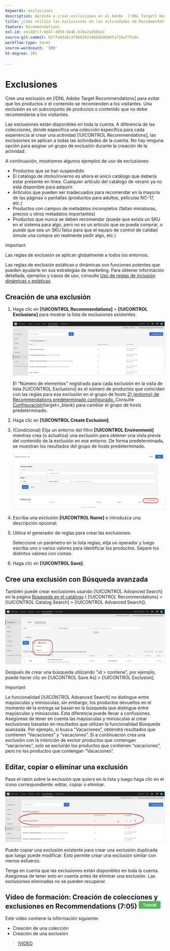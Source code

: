 ```yaml
---
keywords: exclusiones
description: Aprenda a crear exclusiones en el Adobe  [!DNL Target] Recommendations para evitar que se recomienden productos o contenido a los visitantes.
title: ¿Cómo utilizo las exclusiones en las actividades de Recommendations?
feature: Recommendations
exl-id: e41487c7-6d47-4958-8e4b-616a2ad56b3c
source-git-commit: 02ffe8da6cdf96039218656b9690fa719a77910c
workflow-type: tm+mt
source-wordcount: '598'
ht-degree: 28%

---
```


# Exclusiones

Cree una exclusión en [!DNL Adobe Target Recommendations] para evitar que los productos o el contenido se recomienden a los visitantes. Una exclusión es un subconjunto de productos o contenido que no debe recomendarse a los visitantes.

Las exclusiones están disponibles en toda la cuenta. A diferencia de las colecciones, donde especifica una colección específica para cada experiencia al crear una actividad [!UICONTROL Recommendations], las exclusiones se aplican a todas las actividades de la cuenta. No hay ninguna opción para asignar un grupo de exclusión durante la creación de la actividad.

A continuación, mostramos algunos ejemplos de uso de exclusiones:

* Productos que se han suspendido
* El catálogo de otoño/invierno es ahora el único catálogo que debería estar presente en línea. Cualquier artículo del catálogo de verano ya no está disponible para adquirir.
* Artículos que pueden ser inadecuados para recomendar en la mayoría de las páginas o pantallas (productos para adultos, películas NC-17, etc.)
* Productos con campos de metadatos incompletos (faltan miniaturas, precios u otros metadatos importantes)
* Productos que nunca se deben recomendar (puede que exista un SKU en el sistema para algo, pero no es un artículo que se pueda comprar, o puede que sea un SKU falso para que el equipo de control de calidad simule una compra sin realmente pedir algo, etc.)

>[!IMPORTANT]
>
>Las reglas de exclusión se aplican globalmente a todos los entornos.
>
>Las reglas de exclusión estáticas y dinámicas son funciones potentes que pueden ayudarle en sus estrategias de marketing. Para obtener información detallada, ejemplos y casos de uso, consulte [Uso de reglas de inclusión dinámicas y estáticas](/help/main/c-recommendations/c-algorithms/use-dynamic-and-static-inclusion-rules.md#concept_4CB5C0FA705D4E449BD0B37B3D987F9F).

## Creación de una exclusión

1. Haga clic en **[!UICONTROL Recommendations]** > **[!UICONTROL Exclusions]** para mostrar la lista de exclusiones existentes.

   ![imagen exclusions_list](assets/exclusions_list.png)

   El &quot;Número de elementos&quot; registrado para cada exclusión en la vista de lista [!UICONTROL Exclusions] es el número de productos que coinciden con las reglas para esa exclusión en el grupo de hosts [2&rbrace; (entorno) de Recommendations predeterminado configurado. ](/help/main/administrating-target/hosts.md) Consulte [Configuración](https://experienceleague.adobe.com/docs/target-dev/developer/recommendations.html?lang=es){target=_blank} para cambiar el grupo de hosts predeterminado.

1. Haga clic en **[!UICONTROL Create Exclusion]**.

1. (Condicional) Elija un entorno del filtro **[!UICONTROL Environment]** mientras crea (o actualiza) una exclusión para obtener una vista previa del contenido de la exclusión en ese entorno. De forma predeterminada, se muestran los resultados del grupo de hosts predeterminado.

   ![Crear exclusión](/help/main/c-recommendations/c-products/assets/CreateExclusion.png)

1. Escriba una exclusión **[!UICONTROL Name]** e introduzca una descripción opcional.

1. Utilice el generador de reglas para crear las exclusiones.

   Seleccione un parámetro en la lista reglas, elija un operador y luego escriba uno o varios valores para identificar los productos. Separe los distintos valores con comas.

1. Haga clic en **[!UICONTROL Save]**.

## Cree una exclusión con Búsqueda avanzada

También puede crear exclusiones usando [!UICONTROL Advanced Search] en la página [Búsqueda en el catálogo](/help/main/c-recommendations/c-products/catalog-search.md#save-as) ( [!UICONTROL Recommendations] > [!UICONTROL Catalog Search] > [!UICONTROL Advanced Search]).

![Guardar como cuadro de diálogo](/help/main/c-recommendations/c-products/assets/save-as.png)

Después de crear una búsqueda utilizando &quot;id > contiene&quot;, por ejemplo, puede hacer clic en [!UICONTROL Save As] > [!UICONTROL Exclusion].

>[!IMPORTANT]
>
>La funcionalidad [!UICONTROL Advanced Search] no distingue entre mayúsculas y minúsculas; sin embargo, los productos devueltos en el momento de la entrega se basan en la búsqueda que distingue entre mayúsculas y minúsculas. Esta diferencia puede llevar a confusiones. Asegúrese de tener en cuenta las mayúsculas y minúsculas al crear exclusiones basadas en resultados que utilizan la funcionalidad Búsqueda avanzada. Por ejemplo, si busca “Vacaciones”, obtendrá resultados que contienen “Vacaciones” y “vacaciones”. Si a continuación crea una exclusión con la intención de excluir productos que contengan “vacaciones”, solo se excluirán los productos que contienen “vacaciones”, pero no los productos que contengan “Vacaciones”.

## Editar, copiar o eliminar una exclusión

Pase el ratón sobre la exclusión que quiera en la lista y luego haga clic en el icono correspondiente: editar, copiar o eliminar.

![Iconos de desplazamiento para una exclusión](/help/main/c-recommendations/c-products/assets/hover-exclusions.png)

Puede copiar una exclusión existente para crear una exclusión duplicada que luego puede modificar. Esto permite crear una exclusión similar con menos esfuerzo.

Tenga en cuenta que las exclusiones están disponibles en toda la cuenta. Asegúrese de tener esto en cuenta antes de eliminar una exclusión. Las exclusiones eliminadas no se pueden recuperar.

## Vídeo de formación: Creación de colecciones y exclusiones en Recommendations (7:05) ![Distintivo de tutorial](/help/main/assets/tutorial.png)

Este vídeo contiene la información siguiente:

* Creación de una colección
* Creación de una exclusión

>[!VIDEO](https://video.tv.adobe.com/v/35463?captions=spa)
